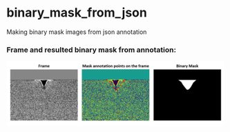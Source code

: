 # binary_mask_from_json
Making binary mask images from json annotation

### Frame and resulted binary mask from annotation:
![Screenshot](result.png)
